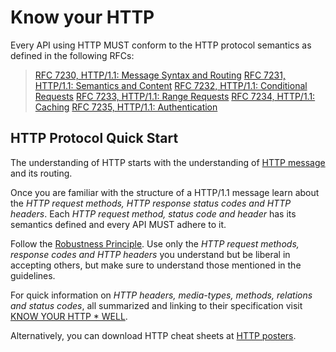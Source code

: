 # Know your HTTP
Every API using HTTP MUST conform to the HTTP protocol semantics as defined in the following RFCs:

> [RFC 7230, HTTP/1.1: Message Syntax and Routing](https://tools.ietf.org/html/rfc7230)
> [RFC 7231, HTTP/1.1: Semantics and Content](https://tools.ietf.org/html/rfc7231)
> [RFC 7232, HTTP/1.1: Conditional Requests](https://tools.ietf.org/html/rfc7232)
> [RFC 7233, HTTP/1.1: Range Requests](https://tools.ietf.org/html/rfc7233)
> [RFC 7234, HTTP/1.1: Caching](https://tools.ietf.org/html/rfc7234)
> [RFC 7235, HTTP/1.1: Authentication](https://tools.ietf.org/html/rfc7234)

## HTTP Protocol Quick Start
The understanding of HTTP starts with the understanding of [HTTP message](https://developer.mozilla.org/en-US/docs/Web/HTTP/Messages) and its routing.

Once you are familiar with the structure of a HTTP/1.1 message learn about the _HTTP request methods, HTTP response status codes and HTTP headers_. Each _HTTP request method, status code and header_ has its semantics defined and every API MUST adhere to it.

Follow the [Robustness Principle](core-principles/robustness.md). Use only the _HTTP request methods, response codes and HTTP headers_ you understand but be liberal in accepting others, but make sure to understand those mentioned in the guidelines.

For quick information on _HTTP headers, media-types, methods, relations and status codes_, all summarized and linking to their specification visit [KNOW YOUR HTTP * WELL](https://github.com/for-GET/know-your-http-well).

Alternatively, you can download HTTP cheat sheets at [HTTP posters](https://github.com/bigcompany/know-your-http).








